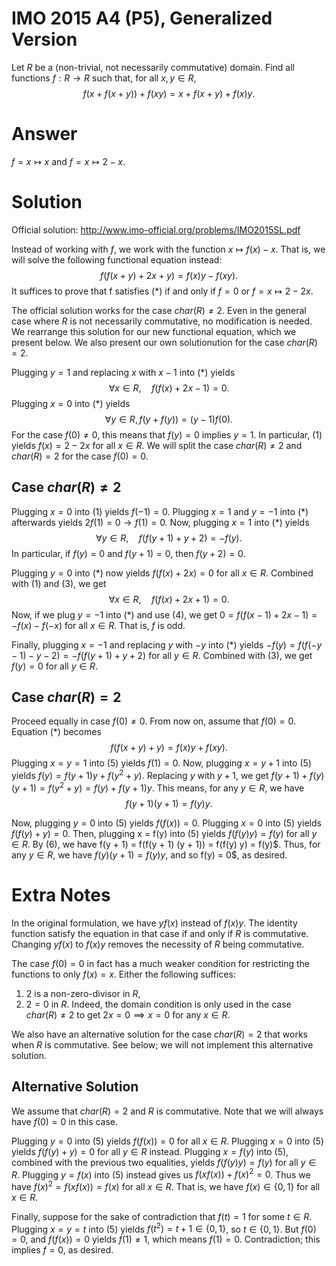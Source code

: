 # IMO 2015 A4 (P5), Generalized Version
  
Let $R$ be a (non-trivial, not necessarily commutative) domain.
Find all functions $f : R \to R$ such that, for all $x, y \in R$,
$$ f(x + f(x + y)) + f(xy) = x + f(x + y) + f(x) y. $$



# Answer

$f = x \mapsto x$ and $f = x \mapsto 2 - x$.



# Solution

Official solution: <http://www.imo-official.org/problems/IMO2015SL.pdf>

Instead of working with $f$, we work with the function $x \mapsto f(x) - x$.
That is, we will solve the following functional equation instead:
$$ f(f(x + y) + 2x + y) = f(x) y - f(xy). \tag{*} $$
It suffices to prove that f satisfies $(*)$ if and only if $f = 0$ or $f = x \mapsto 2 - 2x$.

The official solution works for the case $char(R) \neq 2$.
Even in the general case where $R$ is not necessarily commutative, no modification is needed.
We rearrange this solution for our new functional equation, which we present below.
We also present our own solutionution for the case $char(R) = 2$.

Plugging $y = 1$ and replacing $x$ with $x - 1$ into $(*)$ yields
$$ ∀ x \in R, \quad f(f(x) + 2x - 1) = 0. \tag{1} $$
Plugging $x = 0$ into $(*)$ yields
$$ ∀ y \in R, f(y + f(y)) = (y - 1) f(0). \tag{2} $$
For the case $f(0) \neq 0$, this means that $f(y) = 0$ implies $y = 1$.
In particular, $(1)$ yields $f(x) = 2 - 2x$ for all $x \in R$.
We will split the case $char(R) \neq 2$ and $char(R) = 2$ for the case $f(0) = 0$.

## Case $char(R) \neq 2$

Plugging $x = 0$ into $(1)$ yields $f(-1) = 0$.
Plugging $x = 1$ and $y = -1$ into $(*)$ afterwards yields $2f(1) = 0 \to f(1) = 0$.
Now, plugging $x = 1$ into $(*)$ yields
$$ ∀ y \in R, \quad f(f(y + 1) + y + 2) = -f(y). \tag{3} $$
In particular, if $f(y) = 0$ and $f(y + 1) = 0$, then $f(y + 2) = 0$.

Plugging $y = 0$ into $(*)$ now yields $f(f(x) + 2x) = 0$ for all $x \in R$.
Combined with $(1)$ and $(3)$, we get
$$ ∀ x \in R, \quad f(f(x) + 2x + 1) = 0. $$
Now, if we plug $y = -1$ into $(*)$ and use $(4)$, we get $0 = f(f(x - 1) + 2x - 1) = -f(x) - f(-x)$ for all $x \in R$.
That is, $f$ is odd.

Finally, plugging $x = -1$ and replacing $y$ with $-y$ into $(*)$ yields $-f(y) = f(f(-y - 1) - y - 2) = -f(f(y + 1) + y + 2)$ for all $y \in R$.
Combined with $(3)$, we get $f(y) = 0$ for all $y \in R$.
  
## Case $char(R) = 2$

Proceed equally in case $f(0) \neq 0$.
From now on, assume that $f(0) = 0$.
Equation $(*)$ becomes
$$ f(f(x + y) + y) = f(x) y + f(xy). \tag{5} $$
Plugging $x = y = 1$ into $(5)$ yields $f(1) = 0$.
Now, plugging $x = y + 1$ into $(5)$ yields $f(y) = f(y + 1) y + f(y^2 + y)$.
Replacing $y$ with $y + 1$, we get $f(y + 1) + f(y) (y + 1) = f(y^2 + y) = f(y) + f(y + 1) y$.
This means, for any $y \in R$, we have
$$ f(y + 1) (y + 1) = f(y) y. \tag{6} $$

Now, plugging $y = 0$ into $(5)$ yields $f(f(x)) = 0$.
Plugging $x = 0$ into $(5)$ yields $f(f(y) + y) = 0$.
Then, plugging x = f(y) into (5) yields $f(f(y) y) = f(y)$ for all $y \in R$.
By $(6)$, we have f(y + 1) = f(f(y + 1) (y + 1)) = f(f(y) y) = f(y)$.
Thus, for any $y \in R$, we have $f(y) (y + 1) = f(y) y$, and so f(y) = 0$, as desired.



# Extra Notes

In the original formulation, we have $y f(x)$ instead of $f(x) y$.
The identity function satisfy the equation in that case if and only if $R$ is commutative.
Changing $y f(x)$ to $f(x) y$ removes the necessity of $R$ being commutative.

The case $f(0) = 0$ in fact has a much weaker condition for restricting the functions to only $f(x) = x$.
Either the following suffices:
1. $2$ is a non-zero-divisor in $R$,
2. $2 = 0$ in $R$.
Indeed, the domain condition is only used in the case $char(R) \neq 2$ to get $2x = 0 \implies x = 0$ for any $x \in R$.

We also have an alternative solution for the case $char(R) = 2$ that works when $R$ is commutative.
See below; we will not implement this alternative solution.

## Alternative Solution

We assume that $char(R) = 2$ and $R$ is commutative.
Note that we will always have $f(0) = 0$ in this case.

Plugging $y = 0$ into $(5)$ yields $f(f(x)) = 0$ for all $x \in R$.
Plugging $x = 0$ into $(5)$ yields $f(f(y) + y) = 0$ for all $y \in R$ instead.
Plugging $x = f(y)$ into $(5)$, combined with the previous two equalities, yields $f(f(y) y) = f(y)$ for all $y \in R$.
Plugging $y = f(x)$ into $(5)$ instead gives us $f(xf(x)) + f(x)^2 = 0$.
Thus we have $f(x)^2 = f(x f(x)) = f(x)$ for all $x \in R$.
That is, we have $f(x) \in \{0, 1\}$ for all $x \in R$.

Finally, suppose for the sake of contradiction that $f(t) = 1$ for some $t \in R$.
Plugging $x = y = t$ into $(5)$ yields $f(t^2) = t + 1 \in \{0, 1\}$, so $t \in \{0, 1\}$.
But $f(0) = 0$, and $f(f(x)) = 0$ yields $f(1) \neq 1$, which means $f(1) = 0$.
Contradiction; this implies $f = 0$, as desired.
